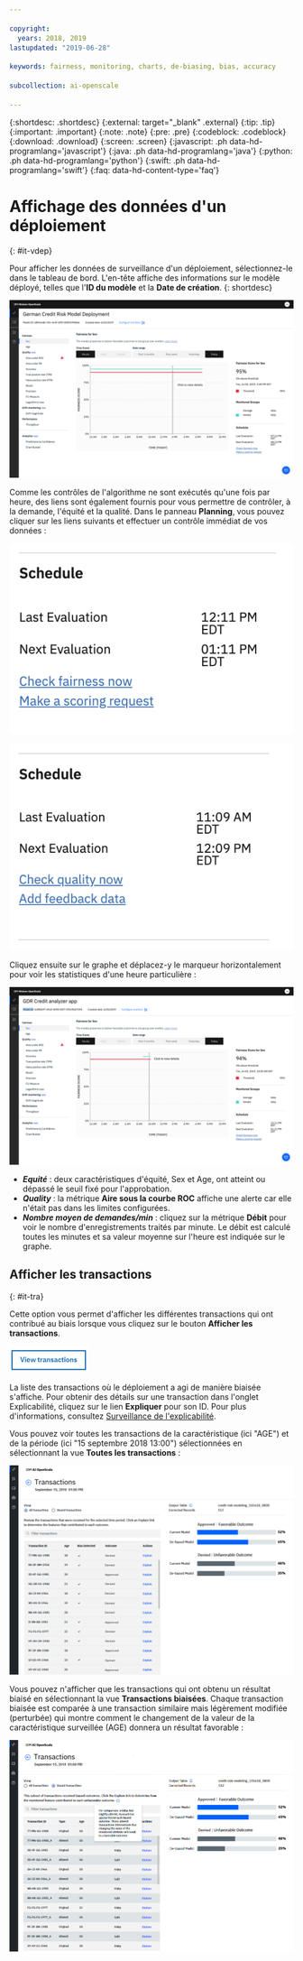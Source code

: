 ```yaml
---

copyright:
  years: 2018, 2019
lastupdated: "2019-06-28"

keywords: fairness, monitoring, charts, de-biasing, bias, accuracy

subcollection: ai-openscale

---
```


{:shortdesc: .shortdesc}
{:external: target="_blank" .external}
{:tip: .tip}
{:important: .important}
{:note: .note}
{:pre: .pre}
{:codeblock: .codeblock}
{:download: .download}
{:screen: .screen}
{:javascript: .ph data-hd-programlang='javascript'}
{:java: .ph data-hd-programlang='java'}
{:python: .ph data-hd-programlang='python'}
{:swift: .ph data-hd-programlang='swift'}
{:faq: data-hd-content-type='faq'}

# Affichage des données d'un déploiement
{: #it-vdep}

Pour afficher les données de surveillance d'un déploiement, sélectionnez-le dans le tableau de bord. L'en-tête affiche des informations sur le modèle déployé, telles que l'**ID du modèle** et la **Date de création**.
{: shortdesc}

![Graphe de temps avec les heures d'une journée et un score d'équité](images/insight-time-chart.png)

Comme les contrôles de l'algorithme ne sont exécutés qu'une fois par heure,
des liens sont également fournis pour vous permettre de contrôler, à la demande, l'équité et la qualité. Dans le panneau **Planning**, vous pouvez cliquer sur les liens suivants et effectuer un contrôle immédiat de vos données :

![bouton de vérification de l'équité](images/wos-fairness-button.png)


![bouton de vérification de la qualité](images/wos-quality-button.png)

Cliquez ensuite sur le graphe et déplacez-y le marqueur horizontalement pour voir les statistiques d'une heure particulière :

![Détails du graphe de temps avec un point de données spécifique sélectionnée et une infobulle disant de cliquer pour voir les détails](images/wos-insight-time-detail.png)

- ***Equité*** : deux caractéristiques d'équité, Sex et Age, ont atteint ou dépassé le seuil fixé pour l'approbation.
- ***Quality*** : la métrique **Aire sous la courbe ROC** affiche une alerte car elle n'était pas dans les limites configurées.
- ***Nombre moyen de demandes/min*** : cliquez sur la métrique **Débit** pour voir le
nombre d'enregistrements traités par minute. Le débit est calculé toutes les minutes et sa valeur moyenne sur l'heure est indiquée sur le graphe.


## Afficher les transactions
{: #it-tra}

Cette option vous permet d'afficher les différentes transactions qui ont contribué au biais lorsque vous cliquez sur le bouton **Afficher les transactions**.

![bouton d'affichage des transactions](images/view_transactions.png)

La liste des transactions où le déploiement a agi de manière biaisée s'affiche. Pour obtenir des détails sur une transaction dans l'onglet Explicabilité, cliquez sur le lien **Expliquer** pour son ID. Pour plus d'informations, consultez [Surveillance de l'explicabilité](/docs/services/ai-openscale?topic=ai-openscale-ie-ov).

Vous pouvez voir toutes les transactions de la caractéristique (ici "AGE") et de la période (ici "15 septembre 2018 13:00") sélectionnées
en sélectionnant la vue **Toutes les transactions** :

![Transaction répertorie toutes les transactions pour un point de données spécifique](images/transaction_list1.png)

Vous pouvez n'afficher que les transactions qui ont obtenu un résultat biaisé
en sélectionnant la vue **Transactions biaisées**. Chaque transaction biaisée est comparée à une transaction similaire mais légèrement modifiée (perturbée)
qui montre comment le changement de la valeur de la caractéristique surveillée (AGE)
donnera un résultat favorable :

![Transaction répertorie seulement les transactions biaisées](images/transaction_list2.png)


